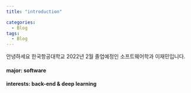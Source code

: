 ```yaml
---
title: "introduction"

categories:
  - Blog
tags:
  - Blog
---
```


안녕하세요 한국항공대학교 2022년 2월 졸업예정인 소프트웨어학과 이재민입니다.

#### major: software

#### interests: back-end & deep learning
